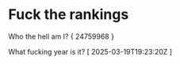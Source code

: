 # Fuck the rankings

Who the hell am I?
{ 24759968 }

What fucking year is it?
[ 2025-03-19T19:23:20Z ]
